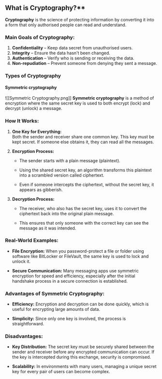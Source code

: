 ## What is Cryptography?**
**Cryptography** is the science of protecting information by converting it into a form that only authorised people can read and understand.
### Main Goals of Cryptography:
1. **Confidentiality** – Keep data secret from unauthorised users.
2. **Integrity** – Ensure the data hasn't been changed.
3. **Authentication** – Verify who is sending or receiving the data.
4. **Non-repudiation** – Prevent someone from denying they sent a message.
### Types of Cryptography
#### Symmetric cryptography
![[Symmetric Cryptography.png]]
**Symmetric cryptography** is a method of encryption where the same secret key is used to both encrypt (lock) and decrypt (unlock) a message.
### How It Works:
1. **One Key for Everything:**  
    Both the sender and receiver share one common key. This key must be kept secret. If someone else obtains it, they can read all the messages.
    
2. **Encryption Process:**
    
    - The sender starts with a plain message (plaintext).
        
    - Using the shared secret key, an algorithm transforms this plaintext into a scrambled version called ciphertext.
        
    - Even if someone intercepts the ciphertext, without the secret key, it appears as gibberish.
        
3. **Decryption Process:**
    
    - The receiver, who also has the secret key, uses it to convert the ciphertext back into the original plain message.
        
    - This ensures that only someone with the correct key can see the message as it was intended.
        

### Real-World Examples:

- **File Encryption:** When you password-protect a file or folder using software like BitLocker or FileVault, the same key is used to lock and unlock it.
    
- **Secure Communication:** Many messaging apps use symmetric encryption for speed and efficiency, especially after the initial handshake process in a secure connection is established.
    

### Advantages of Symmetric Cryptography:

- **Efficiency:** Encryption and decryption can be done quickly, which is useful for encrypting large amounts of data.
    
- **Simplicity:** Since only one key is involved, the process is straightforward.
    

### Disadvantages:

- **Key Distribution:** The secret key must be securely shared between the sender and receiver before any encrypted communication can occur. If the key is intercepted during this exchange, security is compromised.
    
- **Scalability:** In environments with many users, managing a unique secret key for every pair of users can become complex.